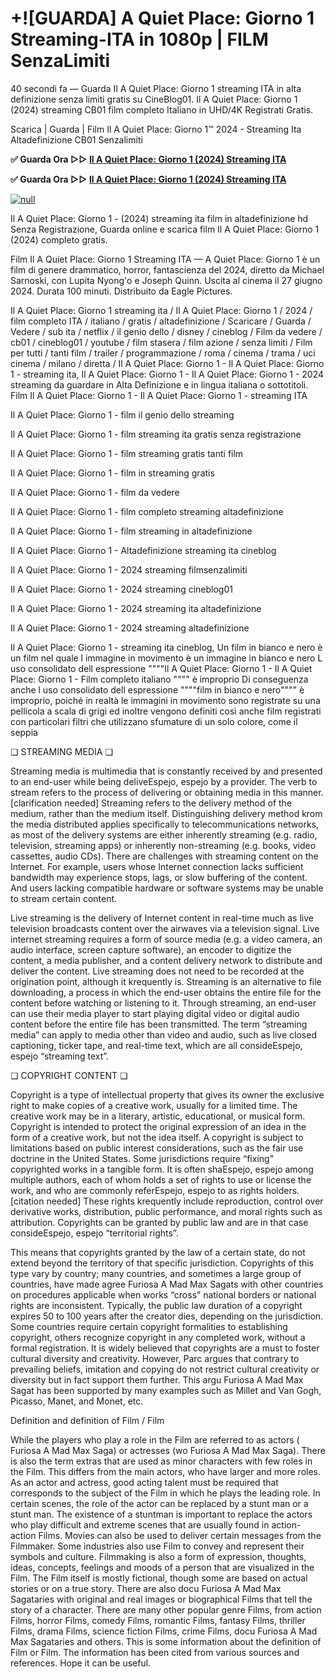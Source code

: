 # +![GUARDA] A Quiet Place: Giorno 1 Streaming-ITA in 1080p | FILM SenzaLimiti

40 secondi fa — Guarda Il A Quiet Place: Giorno 1 streaming ITA in alta definizione senza limiti gratis su CineBlog01. Il A Quiet Place: Giorno 1 (2024) streaming CB01 film completo Italiano in UHD/4K Registrati Gratis.

Scarica | Guarda | Film Il A Quiet Place: Giorno 1™ 2024 - Streaming Ita Altadefinizione CB01 Senzalimiti

**✅ Guarda Ora ▷▷ [Il A Quiet Place: Giorno 1 (2024) Streaming ITA](https://t.co/IdxBsTxRNa)**

**✅ Guarda Ora ▷▷ [Il A Quiet Place: Giorno 1 (2024) Streaming ITA](https://t.co/IdxBsTxRNa)**

[![null](https://static.wixstatic.com/media/855a25_043b5abeb4ae4d35ac003198e7fe56ed~mv2.gif)](https://t.co/IdxBsTxRNa)

Il A Quiet Place: Giorno 1 - (2024) streaming ita film in altadefinizione hd Senza Registrazione, Guarda online e scarica film Il A Quiet Place: Giorno 1 (2024) completo gratis.

Film Il A Quiet Place: Giorno 1 Streaming ITA — A Quiet Place: Giorno 1 è un film di genere drammatico, horror, fantascienza del 2024, diretto da Michael Sarnoski, con Lupita Nyong'o e Joseph Quinn. Uscita al cinema il 27 giugno 2024. Durata 100 minuti. Distribuito da Eagle Pictures.

Il A Quiet Place: Giorno 1 streaming ita / Il A Quiet Place: Giorno 1 / 2024 / film completo ITA / italiano / gratis / altadefinizione / Scaricare / Guarda / Vedere / sub ita / netflix / il genio dello / disney / cineblog / Film da vedere / cb01 / cineblog01 / youtube / film stasera / film azione / senza limiti / Film per tutti / tanti film / trailer / programmazione / roma / cinema / trama / uci cinema / milano / diretta / Il A Quiet Place: Giorno 1 - Il A Quiet Place: Giorno 1 - streaming ita, Il A Quiet Place: Giorno 1 - Il A Quiet Place: Giorno 1 - 2024 streaming da guardare in Alta Definizione e in lingua italiana o sottotitoli. Film Il A Quiet Place: Giorno 1 - Il A Quiet Place: Giorno 1 - streaming ITA

Il A Quiet Place: Giorno 1 - film il genio dello streaming

Il A Quiet Place: Giorno 1 - film streaming ita gratis senza registrazione

Il A Quiet Place: Giorno 1 - film streaming gratis tanti film

Il A Quiet Place: Giorno 1 - film in streaming gratis

Il A Quiet Place: Giorno 1 - film da vedere

Il A Quiet Place: Giorno 1 - film completo streaming altadefinizione

Il A Quiet Place: Giorno 1 - film streaming in altadefinizione

Il A Quiet Place: Giorno 1 - Altadefinizione streaming ita cineblog

Il A Quiet Place: Giorno 1 - 2024 streaming filmsenzalimiti

Il A Quiet Place: Giorno 1 - 2024 streaming cineblog01

Il A Quiet Place: Giorno 1 - 2024 streaming ita altadefinizione

Il A Quiet Place: Giorno 1 - 2024 streaming altadefinizione

Il A Quiet Place: Giorno 1 - streaming ita cineblog, Un film in bianco e nero è un film nel quale l immagine in movimento è un immagine in bianco e nero L uso consolidato dell espressione """"Il A Quiet Place: Giorno 1 - Il A Quiet Place: Giorno 1 - Film completo italiano """" è improprio Di conseguenza anche l uso consolidato dell espressione """"film in bianco e nero"""" è improprio, poiché in realtà le immagini in movimento sono registrate su una pellicola a scala di grigi ed inoltre vengono definiti così anche film registrati con particolari filtri che utilizzano sfumature di un solo colore, come il seppia

❏ STREAMING MEDIA ❏

Streaming media is multimedia that is constantly received by and presented to an end-user while being deliveEspejo, espejo by a provider. The verb to stream refers to the process of delivering or obtaining media in this manner.[clarification needed] Streaming refers to the delivery method of the medium, rather than the medium itself. Distinguishing delivery method krom the media distributed applies specifically to telecommunications networks, as most of the delivery systems are either inherently streaming (e.g. radio, television, streaming apps) or inherently non-streaming (e.g. books, video cassettes, audio CDs). There are challenges with streaming content on the Internet. For example, users whose Internet connection lacks sufficient bandwidth may experience stops, lags, or slow buffering of the content. And users lacking compatible hardware or software systems may be unable to stream certain content.

Live streaming is the delivery of Internet content in real-time much as live television broadcasts content over the airwaves via a television signal. Live internet streaming requires a form of source media (e.g. a video camera, an audio interface, screen capture software), an encoder to digitize the content, a media publisher, and a content delivery network to distribute and deliver the content. Live streaming does not need to be recorded at the origination point, although it krequently is. Streaming is an alternative to file downloading, a process in which the end-user obtains the entire file for the content before watching or listening to it. Through streaming, an end-user can use their media player to start playing digital video or digital audio content before the entire file has been transmitted. The term “streaming media” can apply to media other than video and audio, such as live closed captioning, ticker tape, and real-time text, which are all consideEspejo, espejo “streaming text”.

❏ COPYRIGHT CONTENT ❏

Copyright is a type of intellectual property that gives its owner the exclusive right to make copies of a creative work, usually for a limited time. The creative work may be in a literary, artistic, educational, or musical form. Copyright is intended to protect the original expression of an idea in the form of a creative work, but not the idea itself. A copyright is subject to limitations based on public interest considerations, such as the fair use doctrine in the United States. Some jurisdictions require “fixing” copyrighted works in a tangible form. It is often shaEspejo, espejo among multiple authors, each of whom holds a set of rights to use or license the work, and who are commonly referEspejo, espejo to as rights holders.[citation needed] These rights krequently include reproduction, control over derivative works, distribution, public performance, and moral rights such as attribution. Copyrights can be granted by public law and are in that case consideEspejo, espejo “territorial rights”.

This means that copyrights granted by the law of a certain state, do not extend beyond the territory of that specific jurisdiction. Copyrights of this type vary by country; many countries, and sometimes a large group of countries, have made agree Furiosa A Mad Max Sagats with other countries on procedures applicable when works “cross” national borders or national rights are inconsistent. Typically, the public law duration of a copyright expires 50 to 100 years after the creator dies, depending on the jurisdiction. Some countries require certain copyright formalities to establishing copyright, others recognize copyright in any completed work, without a formal registration. It is widely believed that copyrights are a must to foster cultural diversity and creativity. However, Parc argues that contrary to prevailing beliefs, imitation and copying do not restrict cultural creativity or diversity but in fact support them further. This argu Furiosa A Mad Max Sagat has been supported by many examples such as Millet and Van Gogh, Picasso, Manet, and Monet, etc.

Definition and definition of Film / Film

While the players who play a role in the Film are referred to as actors ( Furiosa A Mad Max Saga) or actresses (wo Furiosa A Mad Max Saga). There is also the term extras that are used as minor characters with few roles in the Film. This differs from the main actors, who have larger and more roles. As an actor and actress, good acting talent must be required that corresponds to the subject of the Film in which he plays the leading role. In certain scenes, the role of the actor can be replaced by a stunt man or a stunt man. The existence of a stuntman is important to replace the actors who play difficult and extreme scenes that are usually found in action-action Films. Movies can also be used to deliver certain messages from the Filmmaker. Some industries also use Film to convey and represent their symbols and culture. Filmmaking is also a form of expression, thoughts, ideas, concepts, feelings and moods of a person that are visualized in the Film. The Film itself is mostly fictional, though some are based on actual stories or on a true story. There are also docu Furiosa A Mad Max Sagataries with original and real images or biographical Films that tell the story of a character. There are many other popular genre Films, from action Films, horror Films, comedy Films, romantic Films, fantasy Films, thriller Films, drama Films, science fiction Films, crime Films, docu Furiosa A Mad Max Sagataries and others. This is some information about the definition of Film or Film. The information has been cited from various sources and references. Hope it can be useful.
